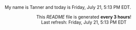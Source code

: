 My name is Tanner and today is Friday, July 21, 5:13 PM EDT.

<p align="center">This <i>README</i> file is generated <b>every 3 hours</b>!</br>Last refresh: Friday, July 21, 5:13 PM EDT<br /></p>
